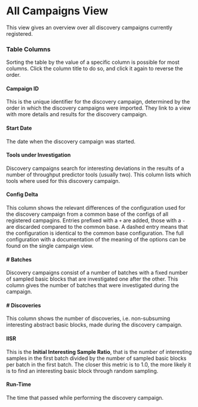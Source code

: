 # All Campaigns View

This view gives an overview over all discovery campaigns currently registered.

### Table Columns
Sorting the table by the value of a specific column is possible for most columns.
Click the column title to do so, and click it again to reverse the order.

#### Campaign ID
This is the unique identifier for the discovery campaign, determined by the order in which the discovery campaigns were imported.
They link to a view with more details and results for the discovery campaign.

#### Start Date
The date when the discovery campaign was started.

#### Tools under Investigation
Discovery campaigns search for interesting deviations in the results of a number of throughput predictor tools (usually two).
This column lists which tools where used for this discovery campaign.

#### Config Delta

This column shows the relevant differences of the configuration used for the discovery campaign from a common base of the configs of all registered campagins.
Entries prefixed with a `+` are added, those with a `-` are discarded compared to the common base.
A dashed entry means that the configuration is identical to the common base configuration.
The full configuration with a documentation of the meaning of the options can be found on the single campaign view.

#### # Batches
Discovery campaigns consist of a number of batches with a fixed number of sampled basic blocks that are investigated one after the other.
This column gives the number of batches that were investigated during the campaign.

#### # Discoveries
This column shows the number of discoveries, i.e. non-subsuming interesting abstract basic blocks, made during the discovery campaign.

#### IISR
This is the **Initial Interesting Sample Ratio**, that is the number of interesting samples in the first batch divided by the number of sampled basic blocks per batch in the first batch.
The closer this metric is to 1.0, the more likely it is to find an interesting basic block through random sampling.

#### Run-Time
The time that passed while performing the discovery campaign.

